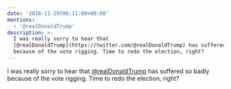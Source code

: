 ```yaml
---
date: '2016-11-29T06:11:00+00:00'
mentions:
  - '@realDonaldTrump'
description: >-
  I was really sorry to hear that
  [@realDonaldTrump](https://twitter.com/@realDonaldTrump) has suffered so badly
  because of the vote rigging. Time to redo the election, right?
---
```

I was really sorry to hear that [@realDonaldTrump](https://twitter.com/@realDonaldTrump) has suffered so badly because of the vote rigging. Time to redo the election, right?

